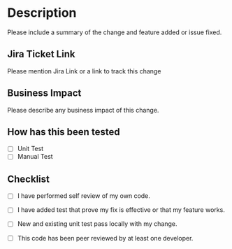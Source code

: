 # Description

Please include a summary of the change and feature added or issue fixed.

## Jira Ticket Link

Please mention Jira Link or a link to track this change


## Business Impact

Please describe any business impact of this change. 


## How has this been tested

- [ ] Unit Test
- [ ] Manual Test

## Checklist

- [ ] I have performed self review of my own code.
- [ ] I have added test that prove my fix is effective or that my feature works.
- [ ] New and existing unit test pass locally with my change.
- [ ] This code has been peer reviewed by at least one developer. 

